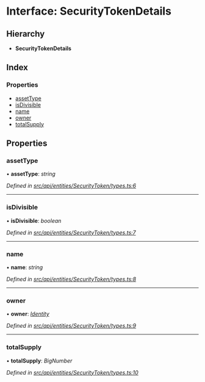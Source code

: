 # Interface: SecurityTokenDetails

## Hierarchy

* **SecurityTokenDetails**

## Index

### Properties

* [assetType](api_entities_securitytoken.securitytokendetails.md#assettype)
* [isDivisible](api_entities_securitytoken.securitytokendetails.md#isdivisible)
* [name](api_entities_securitytoken.securitytokendetails.md#name)
* [owner](api_entities_securitytoken.securitytokendetails.md#owner)
* [totalSupply](api_entities_securitytoken.securitytokendetails.md#totalsupply)

## Properties

###  assetType

• **assetType**: *string*

*Defined in [src/api/entities/SecurityToken/types.ts:6](https://github.com/PolymathNetwork/polymesh-sdk/blob/6d34df1/src/api/entities/SecurityToken/types.ts#L6)*

___

###  isDivisible

• **isDivisible**: *boolean*

*Defined in [src/api/entities/SecurityToken/types.ts:7](https://github.com/PolymathNetwork/polymesh-sdk/blob/6d34df1/src/api/entities/SecurityToken/types.ts#L7)*

___

###  name

• **name**: *string*

*Defined in [src/api/entities/SecurityToken/types.ts:8](https://github.com/PolymathNetwork/polymesh-sdk/blob/6d34df1/src/api/entities/SecurityToken/types.ts#L8)*

___

###  owner

• **owner**: *[Identity](../classes/api_entities_identity.identity.md)*

*Defined in [src/api/entities/SecurityToken/types.ts:9](https://github.com/PolymathNetwork/polymesh-sdk/blob/6d34df1/src/api/entities/SecurityToken/types.ts#L9)*

___

###  totalSupply

• **totalSupply**: *BigNumber*

*Defined in [src/api/entities/SecurityToken/types.ts:10](https://github.com/PolymathNetwork/polymesh-sdk/blob/6d34df1/src/api/entities/SecurityToken/types.ts#L10)*
